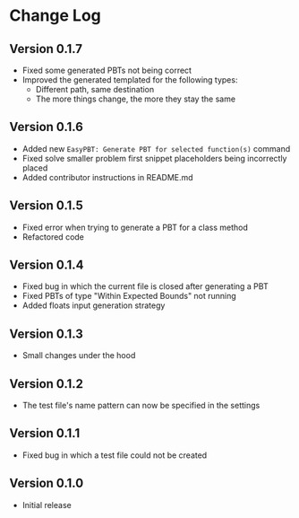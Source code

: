 Change Log
==========

Version 0.1.7
-------------

-   Fixed some generated PBTs not being correct 
-   Improved the generated templated for the following types:
    -   Different path, same destination
    -   The more things change, the more they stay the same


Version 0.1.6
-------------

-   Added new `EasyPBT: Generate PBT for selected function(s)` command
-   Fixed solve smaller problem first snippet placeholders being incorrectly placed
-   Added contributor instructions in README.md


Version 0.1.5
-------------

-   Fixed error when trying to generate a PBT for a class method
-   Refactored code


Version 0.1.4
-------------

-   Fixed bug in which the current file is closed after generating a PBT
-   Fixed PBTs of type "Within Expected Bounds" not running
-   Added floats input generation strategy


Version 0.1.3
-------------

-   Small changes under the hood


Version 0.1.2
-------------

-   The test file's name pattern can now be specified in the settings
 

Version 0.1.1
-------------

-   Fixed bug in which a test file could not be created


Version 0.1.0
-------------

-   Initial release
